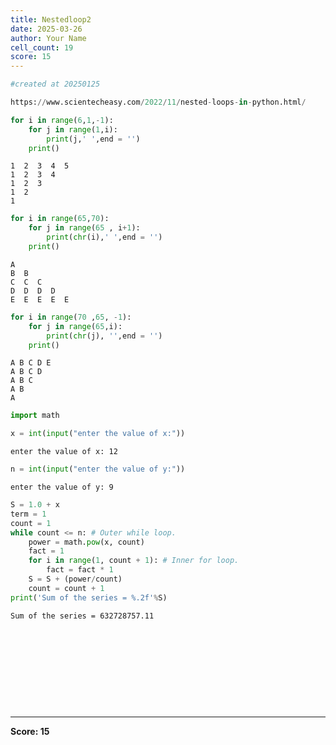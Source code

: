 ```yaml
---
title: Nestedloop2
date: 2025-03-26
author: Your Name
cell_count: 19
score: 15
---
```


```python
#created at 20250125
```


```python
https://www.scientecheasy.com/2022/11/nested-loops-in-python.html/
```


```python
for i in range(6,1,-1):
    for j in range(1,i):
        print(j,' ',end = '')
    print()
```

    1  2  3  4  5  
    1  2  3  4  
    1  2  3  
    1  2  
    1  



```python
for i in range(65,70):
    for j in range(65 , i+1):
        print(chr(i),' ',end = '')
    print()
```

    A  
    B  B  
    C  C  C  
    D  D  D  D  
    E  E  E  E  E  



```python
for i in range(70 ,65, -1):
    for j in range(65,i):
        print(chr(j), '',end = '')
    print()
```

    A B C D E 
    A B C D 
    A B C 
    A B 
    A 



```python
import math
```


```python
x = int(input("enter the value of x:"))
```

    enter the value of x: 12



```python
n = int(input("enter the value of y:"))
```

    enter the value of y: 9



```python
S = 1.0 + x
term = 1
count = 1
while count <= n: # Outer while loop.
    power = math.pow(x, count)
    fact = 1
    for i in range(1, count + 1): # Inner for loop.
        fact = fact * 1
    S = S + (power/count)
    count = count + 1
print('Sum of the series = %.2f'%S)
```

    Sum of the series = 632728757.11



```python

```


```python

```


```python

```


```python

```


```python

```


```python

```


```python

```


```python

```


```python

```


```python

```


---
**Score: 15**
